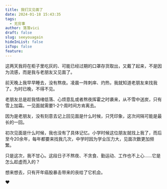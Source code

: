 ```yaml
---
title: 我们又见面了
date: 2024-01-18 15:43:35
tags:
  - 无穷事
author: 落落vici
draft: false
slug: seeyouagain
hideInList: false
isTop: false
feature:
---
```

这两天我将在柜子里吃灰的、可能已经过期的口罩存货取出，又戴了起来，不是因为流感，而是我与老朋友又见面了。

前天晚上我早早睡去，没有熬夜。凌晨一阵刺痒、灼热，我就知道老朋友来找我了。为时已晚，不得不见。

老朋友总是趁我情绪低落、心烦意乱或者熬夜挥霍之时袭来，从不雪中送炭，只有雪上加霜。一见面就需要1-2个周时间方肯离去。

因为是老朋友，没有刻意去记上回见面是什么时候，只凭印象，这次间隔可能是最长的一回。

初次见面是什么时候，我也没有了具体记忆。小学时候这位朋友就找上我了，而后至今20余年，每年都要来找我几次，中学时因为学业压力大，见面次数更加频繁。

只是这次，我不甘心。这段日子不熬夜、不贪食、勤运动、工作也不上心……它是怎么趁虚而入的？

想来想去，只有开年癌股暴击带来的丧给了它机会。

❤